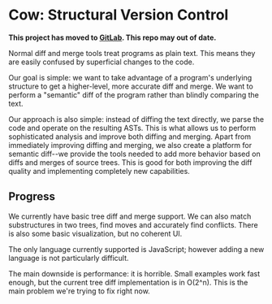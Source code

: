 # Cow: Structural Version Control

**This project has moved to [GitLab](https://gitlab.com/tikhon/Cow). This repo may out of date.**

Normal diff and merge tools treat programs as plain text. This means they are easily confused by superficial changes to the code.

Our goal is simple: we want to take advantage of a program's underlying structure to get a higher-level, more accurate diff and merge. We want to perform a "semantic" diff of the program rather than blindly comparing the text.

Our approach is also simple: instead of diffing the text directly, we parse the code and operate on the resulting ASTs. This is what allows us to perform sophisticated analysis and improve both diffing and merging. Apart from immediately improving diffing and merging, we also create a platform for semantic diff--we provide the tools needed to add more behavior based on diffs and merges of source trees. This is good for both improving the diff quality and implementing completely new capabilities.

## Progress

We currently have basic tree diff and merge support. We can also match substructures in two trees, find moves and accurately find conflicts. There is also some basic visualization, but no coherent UI.

The only language currently supported is JavaScript; however adding a new language is not particularly difficult. 

The main downside is performance: it is horrible. Small examples work fast enough, but the current tree diff implementation is in O(2^n). This is the main problem we're trying to fix right now.
